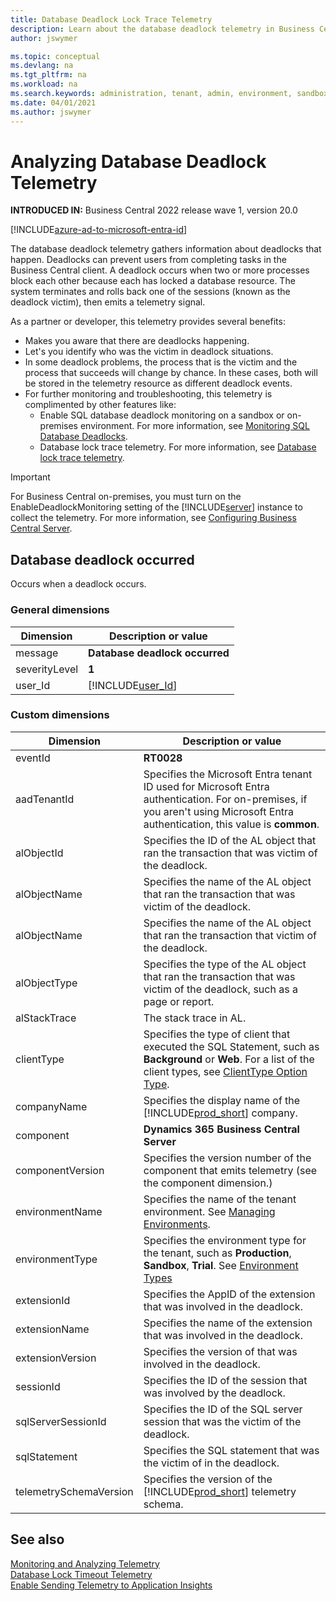 ```yaml
---
title: Database Deadlock Lock Trace Telemetry
description: Learn about the database deadlock telemetry in Business Central  
author: jswymer

ms.topic: conceptual
ms.devlang: na
ms.tgt_pltfrm: na
ms.workload: na
ms.search.keywords: administration, tenant, admin, environment, sandbox, telemetry
ms.date: 04/01/2021
ms.author: jswymer
---
```


# Analyzing Database Deadlock Telemetry

**INTRODUCED IN:** Business Central 2022 release wave 1, version 20.0

[!INCLUDE[azure-ad-to-microsoft-entra-id](~/../shared-content/shared/azure-ad-to-microsoft-entra-id.md)]

The database deadlock telemetry gathers information about deadlocks that happen. Deadlocks can prevent users from completing tasks in the Business Central client. A deadlock occurs when two or more processes block each other because each has locked a database resource. The system terminates and rolls back one of the sessions (known as the deadlock victim), then emits a telemetry signal.

As a partner or developer, this telemetry provides several benefits:

- Makes you aware that there are deadlocks happening.
- Let's you identify who was the victim in deadlock situations.
- In some deadlock problems, the process that is the victim and the process that succeeds will change by chance. In these cases, both will be stored in the telemetry resource as different deadlock events.
- For further monitoring and troubleshooting, this telemetry is complimented by other features like:
  - Enable SQL database deadlock monitoring on a sandbox or on-premises environment. For more information, see [Monitoring SQL Database Deadlocks](monitor-database-deadlocks.md).
  - Database lock trace telemetry. For more information, see [Database lock trace telemetry](telemetry-database-locks-trace.md).

> [!IMPORTANT]
> For Business Central on-premises, you must turn on the EnableDeadlockMonitoring setting of the [!INCLUDE[server](../developer/includes/server.md)] instance to collect the telemetry. For more information, see [Configuring Business Central Server](configure-server-instance.md#Database).

## Database deadlock occurred

Occurs when a deadlock occurs.

### General dimensions

|Dimension|Description or value|
|---------|-----|
|message|**Database deadlock occurred**|
|severityLevel|**1**|
|user_Id|[!INCLUDE[user_Id](../includes/include-telemetry-user-id.md)] |

### Custom dimensions

|Dimension|Description or value|
|---------|-----|
|eventId|**RT0028**|
|aadTenantId|Specifies the Microsoft Entra tenant ID used for Microsoft Entra authentication. For on-premises, if you aren't using Microsoft Entra authentication, this value is **common**. |
|alObjectId|Specifies the ID of the AL object that ran the transaction that was victim of the deadlock. |
|alObjectName|Specifies the name of the AL object that ran the transaction that was victim of the deadlock.|
|alObjectName|Specifies the name of the AL object that ran the transaction that victim of the deadlock.|
|alObjectType|Specifies the type of the AL object that ran the transaction that was victim of the deadlock, such as a page or report. |
|alStackTrace|The stack trace in AL.|
|clientType|Specifies the type of client that executed the SQL Statement, such as **Background** or **Web**. For a list of the client types, see [ClientType Option Type](../developer/methods-auto/clienttype/clienttype-option.md).|
|companyName|Specifies the display name of the [!INCLUDE[prod_short](../developer/includes/prod_short.md)] company.|
|component|**Dynamics 365 Business Central Server**|
|componentVersion|Specifies the version number of the component that emits telemetry (see the component dimension.)|
|environmentName|Specifies the name of the tenant environment. See [Managing Environments](tenant-admin-center-environments.md).|
|environmentType|Specifies the environment type for the tenant, such as **Production**, **Sandbox**, **Trial**. See [Environment Types](tenant-admin-center-environments.md#types-of-environments)|
|extensionId|Specifies the AppID of the extension that was involved in the deadlock.|
|extensionName|Specifies the name of the extension that was involved in the deadlock.|
|extensionVersion|Specifies the version of that was involved in the deadlock.|
|sessionId|Specifies the ID of the session that was involved by the deadlock. |
|sqlServerSessionId|Specifies the ID of the SQL server session that was the victim of the deadlock. |
|sqlStatement|Specifies the SQL statement that was the victim of in the deadlock. |
|telemetrySchemaVersion|Specifies the version of the [!INCLUDE[prod_short](../developer/includes/prod_short.md)] telemetry schema.|

## See also

[Monitoring and Analyzing Telemetry](telemetry-overview.md)  
[Database Lock Timeout Telemetry](telemetry-database-locks-trace.md)  
[Enable Sending Telemetry to Application Insights](telemetry-enable-application-insights.md)  
